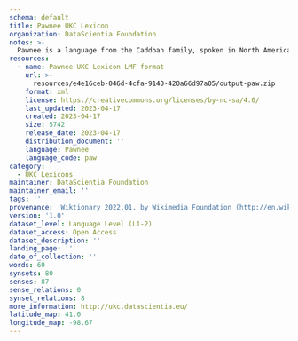 ```yaml
---
schema: default
title: Pawnee UKC Lexicon
organization: DataScientia Foundation
notes: >-
  Pawnee is a language from the Caddoan family, spoken in North America. The UKC Lexicon of Pawnee is represented as a lexico-semantic network. It consists of words, word senses, synsets, as well as sense-level and synset-level relationships.
resources:
  - name: Pawnee UKC Lexicon LMF format
    url: >-
      resources/e4e16ceb-046d-4cfa-9140-420a66d97a05/output-paw.zip
    format: xml
    license: https://creativecommons.org/licenses/by-nc-sa/4.0/
    last_updated: 2023-04-17
    created: 2023-04-17
    size: 5742
    release_date: 2023-04-17
    distribution_document: ''
    language: Pawnee
    language_code: paw
category:
  - UKC Lexicons
maintainer: DataScientia Foundation
maintainer_email: ''
tags: ''
provenance: 'Wiktionary 2022.01. by Wikimedia Foundation (http://en.wiktionary.org); CogNet 2.1 by Khuyagbaatar Batsuren, National University of Mongolia (http://cognet.ukc.disi.unitn.it); KinDiv: Kinship Diversity 1.0 by Temuulen Khishigsuren (http://ukc.disi.unitn.it/index.php/kinship/); Native Languages of the Americas 2021.11. by Laura Redish and Orrin Lewis (http://www.native-languages.org); Princeton WordNet 2.1 by Princeton University (https://wordnet.princeton.edu)'
version: '1.0'
dataset_level: Language Level (L1-2)
dataset_access: Open Access
dataset_description: ''
landing_page: ''
date_of_collection: ''
words: 69
synsets: 80
senses: 87
sense_relations: 0
synset_relations: 8
more_information: http://ukc.datascientia.eu/
latitude_map: 41.0
longitude_map: -98.67
---
```

